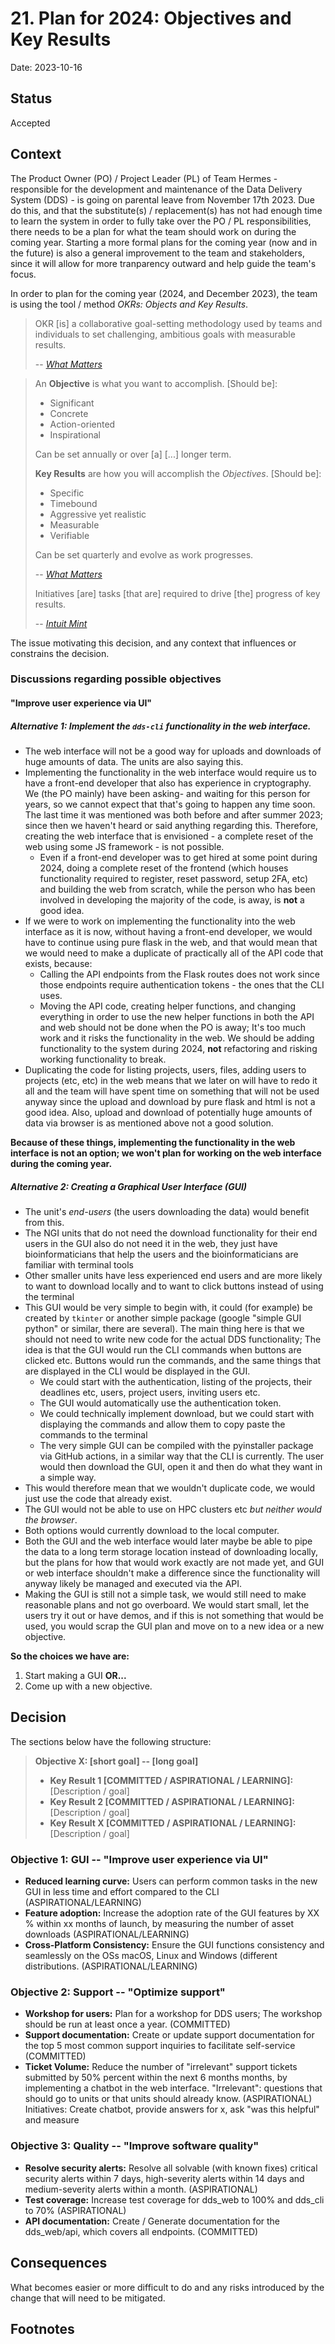 # 21. Plan for 2024: Objectives and Key Results

Date: 2023-10-16

## Status

Accepted

## Context

The Product Owner (PO) / Project Leader (PL) of Team Hermes - responsible for the development and maintenance of the Data Delivery System (DDS) - is going on parental leave from November 17th 2023. Due do this, and that the substitute(s) / replacement(s) has not had enough time to learn the system in order to fully take over the PO / PL responsibilities, there needs to be a plan for what the team should work on during the coming year. Starting a more formal plans for the coming year (now and in the future) is also a general improvement to the team and stakeholders, since it will allow for more tranparency outward and help guide the team's focus.

In order to plan for the coming year (2024, and December 2023), the team is using the tool / method _OKRs: Objects and Key Results_.

> OKR [is] a collaborative goal-setting methodology used by teams and individuals to set challenging, ambitious goals with measurable results.
>
> -- <cite>[What Matters](https://www.whatmatters.com/faqs/okr-meaning-definition-example)</cite>

> An **Objective** is what you want to accomplish.
> [Should be]:
>
> - Significant
> - Concrete
> - Action-oriented
> - Inspirational
>
> Can be set annually or over [a] [...] longer term.
>
> **Key Results** are how you will accomplish the _Objectives_.
> [Should be]:
>
> - Specific
> - Timebound
> - Aggressive yet realistic
> - Measurable
> - Verifiable
>
> Can be set quarterly and evolve as work progresses.
>
> -- <cite>[What Matters](https://www.whatmatters.com/faqs/okr-meaning-definition-example)</cite>
>
> Initiatives [are] tasks [that are] required to drive [the] progress of key results.
>
> -- <cite>[Intuit Mint](https://mint.intuit.com/blog/planning-2/okr-framework/)</cite>

The issue motivating this decision, and any context that influences or constrains the decision.

### Discussions regarding possible objectives

#### "Improve user experience via UI"

##### Alternative 1: Implement the `dds-cli` functionality in the web interface.

- The web interface will not be a good way for uploads and downloads of huge amounts of data. The units are also saying this.
- Implementing the functionality in the web interface would require us to have a front-end developer that also has experience in cryptography. We (the PO mainly) have been asking- and waiting for this person for years, so we cannot expect that that's going to happen any time soon. The last time it was mentioned was both before and after summer 2023; since then we haven't heard or said anything regarding this. Therefore, creating the web interface that is envisioned - a complete reset of the web using some JS framework - is not possible.
  - Even if a front-end developer was to get hired at some point during 2024, doing a complete reset of the frontend (which houses functionality required to register, reset password, setup 2FA, etc) and building the web from scratch, while the person who has been involved in developing the majority of the code, is away, is **not** a good idea.
- If we were to work on implementing the functionality into the web interface as it is now, without having a front-end developer, we would have to continue using pure flask in the web, and that would mean that we would need to make a duplicate of practically all of the API code that exists, because:
  - Calling the API endpoints from the Flask routes does not work since those endpoints require authentication tokens - the ones that the CLI uses.
  - Moving the API code, creating helper functions, and changing everything in order to use the new helper functions in both the API and web should not be done when the PO is away; It's too much work and it risks the functionality in the web. We should be adding functionality to the system during 2024, **not** refactoring and risking working functionality to break.
- Duplicating the code for listing projects, users, files, adding users to projects (etc, etc) in the web means that we later on will have to redo it all and the team will have spent time on something that will not be used anyway since the upload and download by pure flask and html is not a good idea. Also, upload and download of potentially huge amounts of data via browser is as mentioned above not a good solution.

**Because of these things, implementing the functionality in the web interface is not an option; we won't plan for working on the web interface during the coming year.**

##### Alternative 2: Creating a Graphical User Interface (GUI)

- The unit's _end-users_ (the users downloading the data) would benefit from this.
- The NGI units that do not need the download functionality for their end users in the GUI also do not need it in the web, they just have bioinformaticians that help the users and the bioinformaticians are familiar with terminal tools
- Other smaller units have less experienced end users and are more likely to want to download locally and to want to click buttons instead of using the terminal
- This GUI would be very simple to begin with, it could (for example) be created by `tkinter` or another simple package (google "simple GUI python" or similar, there are several). The main thing here is that we should not need to write new code for the actual DDS functionality; The idea is that the GUI would run the CLI commands when buttons are clicked etc. Buttons would run the commands, and the same things that are displayed in the CLI would be displayed in the GUI.
  - We could start with the authentication, listing of the projects, their deadlines etc, users, project users, inviting users etc.
  - The GUI would automatically use the authentication token.
  - We could technically implement download, but we could start with displaying the commands and allow them to copy paste the commands to the terminal
  - The very simple GUI can be compiled with the pyinstaller package via GitHub actions, in a similar way that the CLI is currently. The user would then download the GUI, open it and then do what they want in a simple way.
- This would therefore mean that we wouldn't duplicate code, we would just use the code that already exist.
- The GUI would not be able to use on HPC clusters etc _but neither would the browser_.
- Both options would currently download to the local computer.
- Both the GUI and the web interface would later maybe be able to pipe the data to a long term storage location instead of downloading locally, but the plans for how that would work exactly are not made yet, and GUI or web interface shouldn't make a difference since the functionality will anyway likely be managed and executed via the API.
- Making the GUI is still not a simple task, we would still need to make reasonable plans and not go overboard. We would start small, let the users try it out or have demos, and if this is not something that would be used, you would scrap the GUI plan and move on to a new idea or a new objective.

**So the choices we have are:**

1. Start making a GUI **OR...**
2. Come up with a new objective.

## Decision

The sections below have the following structure:

> **Objective X: [short goal] -- [long goal]**
>
> - **Key Result 1 [COMMITTED / ASPIRATIONAL / LEARNING]:** [Description / goal]
> - **Key Result 2 [COMMITTED / ASPIRATIONAL / LEARNING]:** [Description / goal]
> - **Key Result X [COMMITTED / ASPIRATIONAL / LEARNING]:** [Description / goal]

### Objective 1: GUI -- "Improve user experience via UI"

- **Reduced learning curve:** Users can perform common tasks in the new GUI in less time and effort compared to the CLI (ASPIRATIONAL/LEARNING)
- **Feature adoption:** Increase the adoption rate of the GUI features by XX % within xx months of launch, by measuring the number of asset downloads (ASPIRATIONAL/LEARNING)
- **Cross-Platform Consistency:** Ensure the GUI functions consistency and seamlessly on the OSs macOS, Linux and Windows (different distributions. (ASPIRATIONAL/LEARNING)

### Objective 2: Support -- "Optimize support"

- **Workshop for users:** Plan for a workshop for DDS users; The workshop should be run at least once a year. (COMMITTED)
- **Support documentation:** Create or update support documentation for the top 5 most common support inquiries to facilitate self-service (COMMITTED)
- **Ticket Volume:** Reduce the number of "irrelevant" support tickets submitted by 50% percent within the next 6 months months, by implementing a chatbot in the web interface. "Irrelevant": questions that should go to units or that units should already know. (ASPIRATIONAL)
  Initiatives: Create chatbot, provide answers for x, ask "was this helpful" and measure

### Objective 3: Quality -- "Improve software quality"

- **Resolve security alerts:** Resolve all solvable (with known fixes) critical security alerts within 7 days, high-severity alerts within 14 days and medium-severity alerts within a month. (ASPIRATIONAL)
- **Test coverage:** Increase test coverage for dds_web to 100% and dds_cli to 70% (ASPIRATIONAL)
- **API documentation:** Create / Generate documentation for the dds_web/api, which covers all endpoints. (COMMITTED)

## Consequences

What becomes easier or more difficult to do and any risks introduced by the change that will need to be mitigated.

## Footnotes

[^fn1]: https://www.whatmatters.com/faqs/okr-meaning-definition-example
